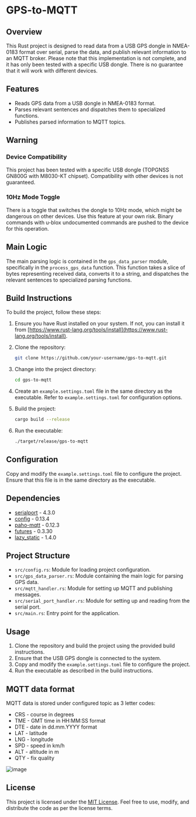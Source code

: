 # GPS-to-MQTT

## Overview

This Rust project is designed to read data from a USB GPS dongle in NMEA-0183 format over serial, parse the data, and publish relevant information to an MQTT broker. Please note that this implementation is not complete, and it has only been tested with a specific USB dongle. There is no guarantee that it will work with different devices.

## Features

- Reads GPS data from a USB dongle in NMEA-0183 format.
- Parses relevant sentences and dispatches them to specialized functions.
- Publishes parsed information to MQTT topics.

## Warning

### Device Compatibility

This project has been tested with a specific USB dongle (TOPGNSS GN800G with M8030-KT chipset). Compatibility with other devices is not guaranteed.

### 10Hz Mode Toggle

There is a toggle that switches the dongle to 10Hz mode, which might be dangerous on other devices. Use this feature at your own risk. Binary commands with u-blox undocumented commands are pushed to the device for this operation.

## Main Logic

The main parsing logic is contained in the `gps_data_parser` module, specifically in the `process_gps_data` function. This function takes a slice of bytes representing received data, converts it to a string, and dispatches the relevant sentences to specialized parsing functions.

## Build Instructions

To build the project, follow these steps:

1. Ensure you have Rust installed on your system. If not, you can install it from [https://www.rust-lang.org/tools/install](https://www.rust-lang.org/tools/install).

2. Clone the repository:

    ```bash
    git clone https://github.com/your-username/gps-to-mqtt.git
    ```

3. Change into the project directory:

    ```bash
    cd gps-to-mqtt
    ```

4. Create an `example.settings.toml` file in the same directory as the executable. Refer to `example.settings.toml` for configuration options.

5. Build the project:

    ```bash
    cargo build --release
    ```

6. Run the executable:

    ```bash
    ./target/release/gps-to-mqtt
    ```

## Configuration

Copy and modify the `example.settings.toml` file to configure the project. Ensure that this file is in the same directory as the executable.

## Dependencies

- [serialport](https://crates.io/crates/serialport) - 4.3.0
- [config](https://crates.io/crates/config) - 0.13.4
- [paho-mqtt](https://crates.io/crates/paho-mqtt) - 0.12.3
- [futures](https://crates.io/crates/futures) - 0.3.30
- [lazy_static](https://crates.io/crates/lazy_static) - 1.4.0

## Project Structure

- `src/config.rs`: Module for loading project configuration.
- `src/gps_data_parser.rs`: Module containing the main logic for parsing GPS data.
- `src/mqtt_handler.rs`: Module for setting up MQTT and publishing messages.
- `src/serial_port_handler.rs`: Module for setting up and reading from the serial port.
- `src/main.rs`: Entry point for the application.

## Usage

1. Clone the repository and build the project using the provided build instructions.
2. Ensure that the USB GPS dongle is connected to the system.
3. Copy and modify the `example.settings.toml` file to configure the project.
4. Run the executable as described in the build instructions.

## MQTT data format

MQTT data is stored under configured topic as 3 letter codes:

- CRS - course in degrees
- TME - GMT time in HH:MM:SS format
- DTE - date in dd.mm.YYYY format
- LAT - latitude
- LNG - longitude
- SPD - speed in km/h
- ALT - altitude in m
- QTY - fix quality

![image](https://github.com/askrejans/gps-to-mqtt/assets/1042303/37bf6b97-259f-4e90-bbb2-71de8d6aeef1)


## License

This project is licensed under the [MIT License](LICENSE). Feel free to use, modify, and distribute the code as per the license terms.
